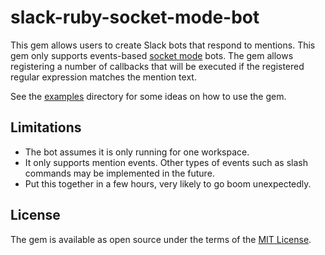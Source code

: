 # slack-ruby-socket-mode-bot

This gem allows users to create Slack bots that respond to mentions. This gem only supports events-based [socket mode](https://api.slack.com/apis/socket-mode) bots. The gem allows registering a number of callbacks that will be executed if the registered regular expression matches the mention text.

See the [examples](https://github.com/guille/slack-socket-mode-bot/blob/master/examples) directory for some ideas on how to use the gem.

## Limitations

- The bot assumes it is only running for one workspace.
- It only supports mention events. Other types of events such as slash commands may be implemented in the future.
- Put this together in a few hours, very likely to go boom unexpectedly.

## License

The gem is available as open source under the terms of the [MIT License](https://opensource.org/licenses/MIT).
